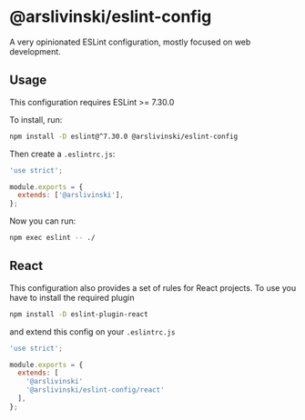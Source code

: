# @arslivinski/eslint-config

A very opinionated ESLint configuration, mostly focused on web development.

## Usage

This configuration requires ESLint >= 7.30.0

To install, run:

```sh
npm install -D eslint@^7.30.0 @arslivinski/eslint-config
```

Then create a `.eslintrc.js`:

```js
'use strict';

module.exports = {
  extends: ['@arslivinski'],
};
```

Now you can run:

```sh
npm exec eslint -- ./
```

## React

This configuration also provides a set of rules for React projects. To use you
have to install the required plugin

```sh
npm install -D eslint-plugin-react
```

and extend this config on your `.eslintrc.js`

```js
'use strict';

module.exports = {
  extends: [
    '@arslivinski'
    '@arslivinski/eslint-config/react'
  ],
};
```

